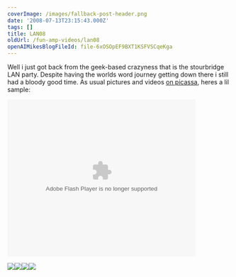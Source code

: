 ```yaml
---
coverImage: /images/fallback-post-header.png
date: '2008-07-13T23:15:43.000Z'
tags: []
title: LAN08
oldUrl: /fun-amp-videos/lan08
openAIMikesBlogFileId: file-6xOSOpEF9BXT1KSFVSCqeKga
---
```


Well i just got back from the geek-based crazyness that is the stourbridge LAN party. Despite having the worlds word journey getting down there i still had a bloody good time. As usual pictures and videos [on picassa](https://picasaweb.google.com/mike.cann/LAN08), heres a lil sample:

<!-- more -->

<embed width="425" height="355" src="https://video.google.com/googleplayer.swf?videoUrl=http%3A%2F%2Fvp.video.google.com%2Fvideodownload%3Fversion%3D0%26secureurl%3DjgAAAARo9vxSnITJodrhEyrh-uMariPuKFybwZgbVecjPUclF4YNKk8tVWmTcUDAAJv0qKUnI9loRq95yEL4z57JgJh5qzAMrOmZmomtXyJ3yARowSF3R8sMd1_c-fGwtFtWvlvoduBJFIG6VrMVpC8oW5frLhSDodvjj_ckiC0YQZs2dMvYvsPMX71uK-iaCdRezQ%26sigh%3DV5wRsk_6LcQBRmDz1q6MkvbCMOM%26begin%3D0%26len%3D2147483647%26docid%3D0&amp;hl=en_GB&amp;messagesUrl=http%3A%2F%2Fvideo.google.com%2FFlashUiStrings.xlb%3Fframe%3Dflashstrings%26hl%3Den_GB&amp;" type="application/x-shockwave-flash" wmode="transparent"></embed>

[![](https://lh4.ggpht.com/mike.cann/SHpSoa64F2I/AAAAAAAAFwQ/1M4Imycf2DM/s288/DSC03238.JPG)](https://picasaweb.google.com/mike.cann/LAN08/photo#5222577572264023906)[![](https://lh5.ggpht.com/mike.cann/SHpZTJySJII/AAAAAAAAFxI/JZ_PEcjaNlA/s288/DSC03266.JPG)](https://picasaweb.google.com/mike.cann/LAN08/photo#5222584903468721282)[![](https://lh4.ggpht.com/mike.cann/SHpSqFfZSMI/AAAAAAAAFwU/0MKoTcW9_98/s288/DSC03240.JPG)](https://picasaweb.google.com/mike.cann/LAN08/photo#5222577600871352514)[![](https://lh3.ggpht.com/mike.cann/SHpZiGLMrdI/AAAAAAAAFyE/AGDY4Zop7j0/s288/DSC03292.JPG)](https://picasaweb.google.com/mike.cann/LAN08/photo#5222585160197516754)
